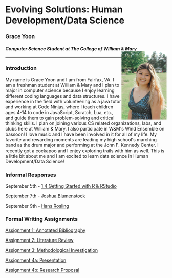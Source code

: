 # Evolving Solutions: Human Development/Data Science 

### Grace Yoon 
#### *Computer Science Student at The College of William & Mary* <img align="right" alt="drawing" src="GraceYoon.jpg" width="28%" height="28%"> 
---

### Introduction
My name is Grace Yoon and I am from Fairfax, VA. I am a freshman student at William & Mary and I plan to major in computer science because I enjoy learning different coding languages and data structures. I have experience in the field with volunteering as a java tutor and working at Code Ninjas, where I teach children ages 4-14 to code in JavaScript, Scratch, Lua, etc., and guide them to gain problem-solving and critical thinking skills. I plan on joining various CS related organizations, labs, and clubs here at William & Mary. I also participate in W&M's Wind Ensemble on bassoon! I love music and I have been involved in it for all of my life. My favorite and rewarding moments are leading my high school's marching band as the drum major and performing at the John F. Kennedy Center. I recently got a cockapoo and I enjoy exploring trails with him as well. This is a little bit about me and I am excited to learn data science in Human Development/Data Science!

### Informal Responses
September 5th - [1.4 Getting Started with R & RStudio](1.4.md)

September 7th - [Joshua Blumenstock](Blumenstock.md)

September 9th - [Hans Rosling](Rosling.md)

### Formal Writing Assignments
[Assignment 1: Annotated Bibliography]()

[Assignment 2: Literature Review]()

[Assignment 3: Methodological Investigation]()

[Assignment 4a: Presentation]()

[Assignment 4b: Research Proposal]()
